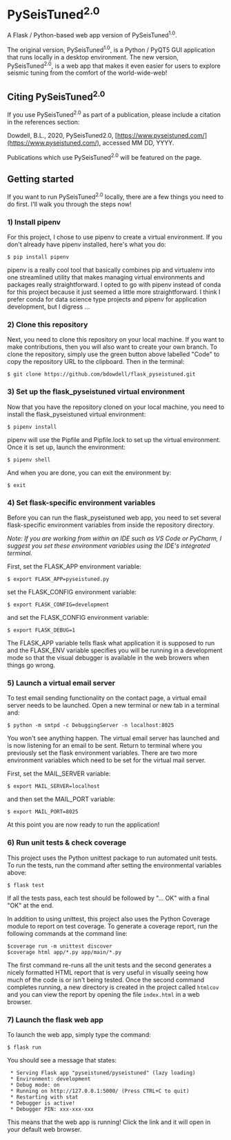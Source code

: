 # PySeisTuned<sup>2.0</sup>
A Flask / Python-based web app version of PySeisTuned<sup>1.0</sup>.

The original version, PySeisTuned<sup>1.0</sup>, is a Python / PyQT5 GUI application that runs locally in a desktop environment. The new version, PySeisTuned<sup>2.0</sup>, is a web app that makes it even easier for users to explore seismic tuning from the comfort of the world-wide-web!

## Citing PySeisTuned<sup>2.0</sup>
If you use PySeisTuned<sup>2.0</sup> as part of a publication, please include a citation in the references section:

Dowdell, B.L., 2020, PySeisTuned2.0, [https://www.pyseistuned.com/](https://www.pyseistuned.com/), accessed MM DD, YYYY.

Publications which use PySeisTuned<sup>2.0</sup> will be featured on the page.

## Getting started
If you want to run PySeisTuned<sup>2.0</sup> locally, there are a few things you need to do first. I'll walk you through the steps now!

### 1) Install pipenv
For this project, I chose to use pipenv to create a virtual environment. If you don't already have pipenv installed, here's what you do:

`$ pip install pipenv`

pipenv is a really cool tool that basically combines pip and virtualenv into one streamlined utility that makes managing virtual environments and packages really straightforward. I opted to go with pipenv instead of conda for this project because it just seemed a little more straightforward. I think I prefer conda for data science type projects and pipenv for application development, but I digress ...

### 2) Clone this repository
Next, you need to clone this repository on your local machine. If you want to make contributions, then you will also want to create your own branch. To clone the repository, simply use the green button above labelled "Code" to copy the repository URL to the clipboard. Then in the terminal:

`$ git clone https://github.com/bdowdell/flask_pyseistuned.git`

### 3) Set up the flask_pyseistuned virtual environment
Now that you have the repository cloned on your local machine, you need to install the flask_pyseistuned virtual environment:

`$ pipenv install`

pipenv will use the Pipfile and Pipfile.lock to set up the virtual environment. Once it is set up, launch the environment:

`$ pipenv shell`

And when you are done, you can exit the environment by:

`$ exit`

### 4) Set flask-specific environment variables
Before you can run the flask_pyseistuned web app, you need to set several flask-specific environment variables from inside the repository directory. 

*Note: If you are working from within an IDE such as VS Code or PyCharm, I suggest you set these environment variables using the IDE's integrated terminal.*

First, set the FLASK_APP environment variable:

`$ export FLASK_APP=pyseistuned.py`

set the FLASK_CONFIG environment variable:

`$ export FLASK_CONFIG=development`

and set the FLASK_CONFIG environment variable:

`$ export FLASK_DEBUG=1`

The FLASK_APP variable tells flask what application it is supposed to run and the FLASK_ENV variable specifies you will be running in a development mode so that the visual debugger is available in the web browers when things go wrong.

### 5) Launch a virtual email server
To test email sending functionality on the contact page, a virtual email server needs to be launched. Open a new terminal or new tab in a terminal and:

`$ python -m smtpd -c DebuggingServer -n localhost:8025`

You won't see anything happen. The virtual email server has launched and is now listening for an email to be sent. Return to terminal where you previously set the flask environment variables. There are two more environment variables which need to be set for the virtual mail server.

First, set the MAIL_SERVER variable:

`$ export MAIL_SERVER=localhost`

and then set the MAIL_PORT variable:

`$ export MAIL_PORT=8025`

At this point you are now ready to run the application!

### 6) Run unit tests & check coverage
This project uses the Python unittest package to run automated unit tests. To run the tests, run the command after 
setting the environmental variables above:

`$ flask test`

If all the tests pass, each test should be followed by "... OK" with a final "OK" at the end.

In addition to using unittest, this project also uses the Python Coverage module to report on test coverage. To generate 
a coverage report, run the following commands at the command line:

```
$coverage run -m unittest discover
$coverage html app/*.py app/main/*.py
```

The first command re-runs all the unit tests and the second generates a nicely formatted HTML report that is very useful 
in visually seeing how much of the code is or isn't being tested. Once the second command completes running, a new 
directory is created in the project called `htmlcov` and you can view the report by opening the file `index.html` in a 
web browser.

### 7) Launch the flask web app
To launch the web app, simply type the command:

`$ flask run`

You should see a message that states:

```
 * Serving Flask app "pyseistuned/pyseistuned" (lazy loading)
 * Environment: development
 * Debug mode: on
 * Running on http://127.0.0.1:5000/ (Press CTRL+C to quit)
 * Restarting with stat
 * Debugger is active!
 * Debugger PIN: xxx-xxx-xxx
```
This means that the web app is running! Click the link and it will open in your default web browser.

